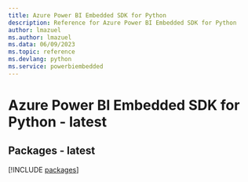 ```yaml
---
title: Azure Power BI Embedded SDK for Python
description: Reference for Azure Power BI Embedded SDK for Python
author: lmazuel
ms.author: lmazuel
ms.data: 06/09/2023
ms.topic: reference
ms.devlang: python
ms.service: powerbiembedded
---
```

# Azure Power BI Embedded SDK for Python - latest
## Packages - latest
[!INCLUDE [packages](power-bi-embedded-index.md)]